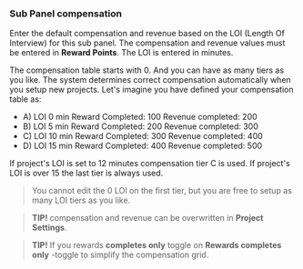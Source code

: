 ### Sub Panel compensation

Enter the default compensation and revenue based on the LOI (Length Of Interview) for this sub panel. The compensation and revenue values must be entered in **Reward Points**. The LOI is entered in minutes.

The compensation table starts with 0. And you can have as many tiers as you like. The system determines correct compensation automatically when you setup new projects. Let's imagine you have defined your compensation table as:

- A) LOI 0 min Reward Completed: 100 Revenue completed: 200 
- B) LOI 5 min Reward Completed: 200 Revenue completed: 300 
- C) LOI 10 min Reward Completed: 300 Revenue completed: 400 
- D) LOI 15 min Reward Completed: 400 Revenue completed: 500 

If project's LOI is set to 12 minutes compensation tier C is used. 
If project's LOI is over 15 the last tier is always used.

> You cannot edit the 0 LOI on the first tier, but you are free to setup as many LOI tiers as you like.

> **TIP!** compensation and revenue can be overwritten in **Project Settings**.

> **TIP!** If you rewards **completes only** toggle on **Rewards completes only** -toggle to simplify the compensation grid.

